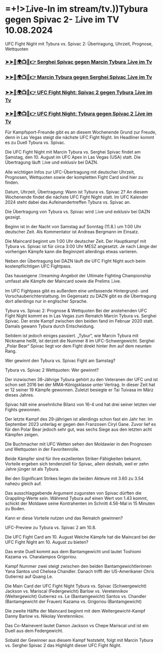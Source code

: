 #  =+!>𝙻ive-In im stream/tv.))Tybura gegen Spivac 2- 𝙻ive im TV 10.08.2024

UFC Fight Night mit Tybura vs. Spivac 2: Übertragung, Uhrzeit, Prognose, Wettquoten

<h3><a href="https://cutt.ly/MecUE7J2">➤➤🔴🌍📺📱👉 Serghei Spivac gegen Marcin Tybura 𝙻ive im Tv</a></h3>

<h3><a href="https://cutt.ly/MecUE7J2">➤➤🔴🌍📺📱👉 Marcin Tybura gegen Serghei Spivac 𝙻ive im Tv</a></h3>

<h3><a href="https://cutt.ly/MecUE7J2">➤➤🔴🌍📺📱👉 UFC Fight Night: Spivac 2 gegen Tybura 𝙻ive im Tv</a></h3>

<h3><a href="https://cutt.ly/MecUE7J2">➤➤🔴🌍📺📱👉 UFC Fight Night: Tybura gegen Spivac 2 𝙻ive im Tv</a></h3>

Für Kampfsport-Freunde gibt es an diesem Wochenende Grund zur Freude, denn in Las Vegas steigt die nächste UFC Fight Night. Im Headliner kommt es zu Duell Tybura vs. Spivac.

Die UFC Fight Night mit Marcin Tybura vs. Serghei Spivac findet am Samstag, den 10. August im UFC Apex in Las Vegas (USA) statt. Die Übertragung läuft 𝙻ive und exklusiv bei DAZN.

Alle wichtigen Infos zur UFC-Übertragung mit deutscher Uhrzeit, Prognosen, Wettquoten sowie der kompletten Fight Card sind hier zu finden.

Datum, Uhrzeit, Übertragung: Wann ist Tybura vs. Spivac 2?
An diesem Wochenende findet die nächste UFC Fight Night statt. Im
UFC Kalender 2024 steht dabei das Aufeinandertreffen Tybura vs. Spivac an.

Die Übertragung von Tybura vs. Spivac wird 𝙻ive und exklusiv bei DAZN gezeigt.

Beginn ist in der Nacht von Samstag auf Sonntag (11.8.) um 1:00 Uhr deutscher Zeit. Als Kommentator ist Andreas Bergmann im Einsatz.

Die Maincard beginnt um 1:00 Uhr deutscher Zeit. Der Hauptkampf mit Tybura vs. Spivac ist für circa 3:00 Uhr MESZ angesetzt. Je nach Länge der vorherigen Kämpfe kann die Beginnzeit allerdings etwas variieren.

Neben der Übertragung bei DAZN läuft die UFC Fight Night auch beim kostenpflichtigen UFC Fightpass.

Das hauseigene 𝚂treaming-Angebot der Ultimate Fighting Championship umfasst alle Kämpfe der Maincard sowie die Prelims 𝙻ive.

Im UFC Fightpass gibt es außerdem eine umfassende Hintergrund- und Vorschauberichterstattung. Im Gegensatz zu DAZN gibt es die Übertragung dort allerdings nur in englischer Sprache.

Tybura vs. Spivac 2: Prognose & Wettquoten
Bei der anstehenden UFC Fight Night kommt es in Las Vegas zum Rematch Marcin Tybura vs. Serghei Spivac. Der erste Kampf zwischen den beiden fand im Februar 2020 statt. Damals gewann Tybura durch Entscheidung.

Seitdem ist jedoch einiges passiert. „Tybur“, wie Marcin Tybura mit Nickname heißt, ist derzeit die Nummer 8 im UFC-Schwergewicht. Serghei „Polar Bear“ Spivac liegt vor dem Fight direkt hinter ihm auf dem neunten Rang.

Wer gewinnt den Tybura vs. Spivac Fight am Samstag?

Tybura vs. Spivac 2 Wettquoten: Wer gewinnt?

Der inzwischen 38-Jährige Tybura gehört zu den Veteranen der UFC und ist schon seit 2016 bei der MMA-Königsklasse unter Vertrag. In dieser Zeit hat er 12 seiner 19 Kämpfe gewonnen. Zuletzt besiegte er Tai Tuivasa im März dieses Jahres.

Spivac hält eine ansehnliche Bilanz von 16-4 und hat drei seiner letzten vier Fights gewonnen.

Der letzte Kampf des 29-jährigen ist allerdings schon fast ein Jahr her. Im September 2023 unterlag er gegen den Franzosen Ciryl Gane. Zuvor lief es für den Polar Bear jedoch sehr gut, was sechs Siege aus den letzten acht Kämpfen zeigen.

Die Buchmacher mit UFC Wetten sehen den Moldawier in den Prognosen und Wettquoten in der Favoritenrolle.

Beide Kämpfer sind für ihre exzellenten Striker-Fähigkeiten bekannt. Vorteile ergeben sich tendenziell für Spivac, allein deshalb, weil er zehn Jahre jünger ist als Tybura.

Bei den Significant Strikes liegen die beiden Akteure mit 3.60 zu 3.54 nahezu gleich auf.

Das ausschlaggebende Argument zugunsten von Spivac dürften die Grappling-Werte sein. Während Tybura auf einen Wert von 1.43 kommt, schickt der Moldawe seine Kontrahenten im Schnitt 4.56-Mal in 15 Minuten zu Boden.

Kann er diese Vorteile nutzen und das Rematch gewinnen?

UFC-Preview zu Tybura vs. Spivac 2 am 10.8.

Die UFC Fight Card am 10. August
Welche Kämpfe hat die Maincard bei der UFC Fight Night am 10. August zu bieten?

Das erste Duell kommt aus dem Bantamgewicht und lautet Toshiomi Kazama vs. Charalampos Grigoriou.

Kampf Nummer zwei steigt zwischen den beiden Bantamgewichtlerinnen Yana Santos und Chelsea Chandler. Danach trifft der US-Amerikaner Chris Gutierrez auf Quang Le.

Die Main Card der UFC Fight Night
Tybura vs. Spivac (Schwergewicht)
Jackson vs. Mariscal (Federgewicht)
Barlow vs. Veretennikov (Weltergewicht)
Gutierrez vs. Le (Bantamgewicht)
Santos vs. Chandler (Bantamgewicht der Frauen)
Kazama vs. Grigoriou (Bantamgewicht)

Die zweite Hälfte der Maincard beginnt mit dem Weltergewicht-Kampf Danny Barlow vs. Nikolay Veretennikov.

Das Co-Mainevent lautet Damon Jackson vs Chepe Mariscal und ist ein Duell aus dem Federgewicht.

Sobald der Gewinner aus diesem Kampf feststeht, folgt mit Marcin Tybura vs. Serghei Spivac 2 das Highlight dieser UFC Fight Night.
